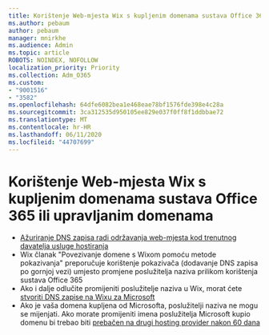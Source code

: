 ```yaml
---
title: Korištenje Web-mjesta Wix s kupljenim domenama sustava Office 365 ili upravljanim domenama
ms.author: pebaum
author: pebaum
manager: mnirkhe
ms.audience: Admin
ms.topic: article
ROBOTS: NOINDEX, NOFOLLOW
localization_priority: Priority
ms.collection: Adm_O365
ms.custom:
- "9001516"
- "3582"
ms.openlocfilehash: 64dfe6082bea1e468eae78bf1576fde398e4c28a
ms.sourcegitcommit: 3ca312535d950105ee829e037f0ff8f1ddbbae72
ms.translationtype: MT
ms.contentlocale: hr-HR
ms.lasthandoff: 06/11/2020
ms.locfileid: "44707699"
---
```

# <a name="using-wix-website-with-office-365-purchased-or-managed-domains"></a>Korištenje Web-mjesta Wix s kupljenim domenama sustava Office 365 ili upravljanim domenama

- [Ažuriranje DNS zapisa radi održavanja web-mjesta kod trenutnog davatelja usluge hostiranja](https://docs.microsoft.com/microsoft-365/admin/dns/update-dns-records-to-retain-current-hosting-provider)
- Wix članak "Povezivanje domene s Wixom pomoću metode pokazivanja" preporučuje korištenje pokazivača (dodavanje DNS zapisa po gornjoj vezi) umjesto promjene poslužitelja naziva prilikom korištenja sustava Office 365
- Ako i dalje odlučite promijeniti poslužitelje naziva u Wix, morat ćete [stvoriti DNS zapise na Wixu za Microsoft](https://docs.microsoft.com/microsoft-365/admin/dns/create-dns-records-at-wix?view=o365-worldwide)
- Ako je vaša domena kupljena od Microsofta, poslužitelji naziva ne mogu se mijenjati. Ako morate promijeniti imena poslužitelja Microsoft kupio domenu bi trebao biti [prebačen na drugi hosting provider nakon 60 dana](https://docs.microsoft.com/microsoft-365/admin/setup/domains-faq#can-i-transfer-a-domain-i-purchased-from-microsoft-to-another-provider)